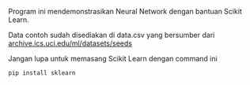 Program ini mendemonstrasikan Neural Network dengan bantuan Scikit Learn.

Data contoh sudah disediakan di data.csv yang bersumber dari
[archive.ics.uci.edu/ml/datasets/seeds](https://archive.ics.uci.edu/ml/datasets/seeds)

Jangan lupa untuk memasang Scikit Learn dengan command ini

```bash
pip install sklearn
```
